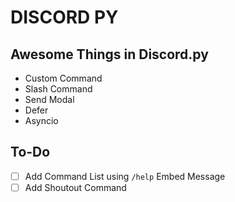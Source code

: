 # DISCORD PY

## Awesome Things in Discord.py
- Custom Command
- Slash Command
- Send Modal
- Defer
- Asyncio

## To-Do

- [ ] Add Command List using `/help` Embed Message 
- [ ] Add Shoutout Command